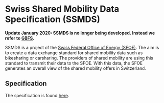 # Swiss Shared Mobility Data Specification (SSMDS) 

**Update January 2020: SSMDS is no longer being developed. Instead we refer to [GBFS](https://github.com/NABSA/gbfs).**

SSMDS is a project of the [Swiss Federal Office of Energy (SFOE)](https://www.bfe.admin.ch/bfe/en/home.html). The aim is to create a data exchange standard for shared mobility data such as bikesharing or carsharing. The providers of shared mobility are using this standard to transmit their data to the SFOE. With this data, the SFOE generates an overall view of the shared mobility offers in Switzerland.

## Specification
The specification is found [here](https://github.com/SFOE/SwissSharedMobility/blob/master/Specification.md).
